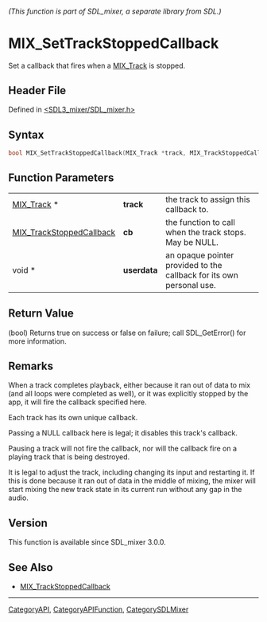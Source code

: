 ###### (This function is part of SDL_mixer, a separate library from SDL.)
# MIX_SetTrackStoppedCallback

Set a callback that fires when a [MIX_Track](MIX_Track) is stopped.

## Header File

Defined in [<SDL3_mixer/SDL_mixer.h>](https://github.com/libsdl-org/SDL_mixer/blob/main/include/SDL3_mixer/SDL_mixer.h)

## Syntax

```c
bool MIX_SetTrackStoppedCallback(MIX_Track *track, MIX_TrackStoppedCallback cb, void *userdata);
```

## Function Parameters

|                                                      |              |                                                                      |
| ---------------------------------------------------- | ------------ | -------------------------------------------------------------------- |
| [MIX_Track](MIX_Track) *                             | **track**    | the track to assign this callback to.                                |
| [MIX_TrackStoppedCallback](MIX_TrackStoppedCallback) | **cb**       | the function to call when the track stops. May be NULL.              |
| void *                                               | **userdata** | an opaque pointer provided to the callback for its own personal use. |

## Return Value

(bool) Returns true on success or false on failure; call SDL_GetError() for
more information.

## Remarks

When a track completes playback, either because it ran out of data to mix
(and all loops were completed as well), or it was explicitly stopped by the
app, it will fire the callback specified here.

Each track has its own unique callback.

Passing a NULL callback here is legal; it disables this track's callback.

Pausing a track will not fire the callback, nor will the callback fire on a
playing track that is being destroyed.

It is legal to adjust the track, including changing its input and
restarting it. If this is done because it ran out of data in the middle of
mixing, the mixer will start mixing the new track state in its current run
without any gap in the audio.

## Version

This function is available since SDL_mixer 3.0.0.

## See Also

- [MIX_TrackStoppedCallback](MIX_TrackStoppedCallback)

----
[CategoryAPI](CategoryAPI), [CategoryAPIFunction](CategoryAPIFunction), [CategorySDLMixer](CategorySDLMixer)

